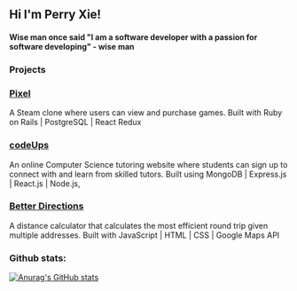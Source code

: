 ## Hi I'm Perry Xie! 

#### Wise man once said "I am a software developer with a passion for software developing" - wise man

### Projects 

<h3><a href='https://pixel-made.herokuapp.com/#/' target='_blank'>Pixel</a> </h3>
A Steam clone where users can view and purchase games. Built with Ruby on Rails | PostgreSQL | React Redux

<h3><a href='https://codeups.herokuapp.com/#/' target='_blank'>codeUps</a> </h3>
An online Computer Science tutoring website where students can sign up to connect with and learn from skilled tutors. Built using MongoDB | Express.js | React.js | Node.js,

<h3><a href='https://thepshay.github.io/Better-Directions/' target='_blank'>Better Directions</a> </h3>
A distance calculator that calculates the most efficient round trip given multiple addresses. Built with JavaScript | HTML | CSS | Google Maps API

### Github stats:

[![Anurag's GitHub stats](https://github-readme-stats.vercel.app/api?username=thepshay)](https://github.com/anuraghazra/github-readme-stats)
